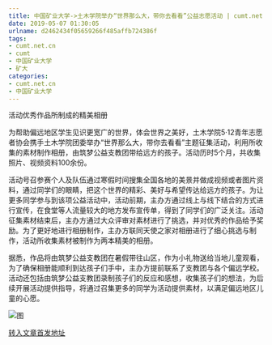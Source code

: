 ```yaml
---
title: 中国矿业大学->土木学院举办“世界那么大，带你去看看”公益志愿活动 | cumt.net.cn
date: 2019-05-07 01:30:05
urlname: d2462434f05659266f485affb724386f
tags: 
- cumt.net.cn
- cumt
- 中国矿业大学
- 矿大
categories:
- cumt.net.cn
- 中国矿业大学
---
```


活动优秀作品所制成的精美相册

为帮助偏远地区学生见识更宽广的世界，体会世界之美好，土木学院5·12青年志愿者协会携手土木学院团委举办“世界那么大，带你去看看”主题征集活动，利用所收集的素材制作相册，由筑梦公益支教团带给远方的孩子。活动历时5个月，共收集照片、视频资料100余份。

活动号召参赛个人及队伍通过寒假时间搜集全国各地的美景并做成视频或者图片资料，通过同学们的眼睛，把这个世界的精彩、美好与希望传达给远方的孩子。为让更多同学参与到该项公益活动中，活动前期，主办方通过线上与线下结合的方式进行宣传，在食堂等人流量较大的地方发布宣传单，得到了同学们的广泛关注。活动征集素材结束后，主办方通过大众评审对素材进行了挑选，并对优秀的作品给予奖励。为了更好地进行相册制作，主办方联同天使之家对相册进行了细心挑选与制作，活动所收集素材被制作为两本精美的相册。

据悉，作品将由筑梦公益支教团在暑假带往山区，作为小礼物送给当地儿童观看，为了确保相册能顺利到达孩子们手中，主办方提前联系了支教团与各个偏远学校。活动还包括由筑梦公益支教团录制孩子们的反应和感想，收集孩子们的想法，为后续开展活动提供指导，将通过召集更多的同学为活动提供素材，以满足偏远地区儿童的心愿。

![图](http://xwzx.cumt.edu.cn/_upload/article/images/e6/54/888a800f4274a65a365c6504a7b3/ed98c1dd-9279-45f6-af5b-648361f6a9f4.jpg)

[转入文章首发地址](http://xwzx.cumt.edu.cn/fd/3d/c523a523581/page.htm)